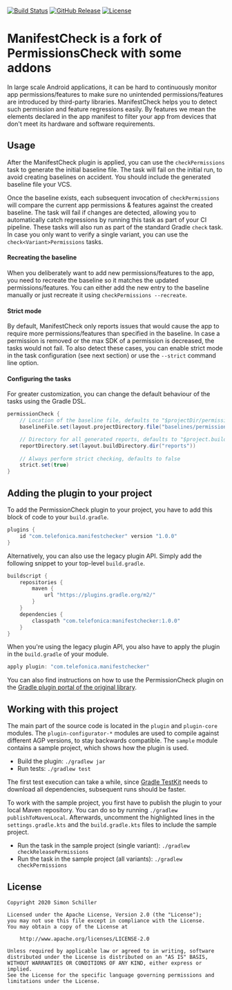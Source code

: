 [![Build Status](https://img.shields.io/github/workflow/status/simonschiller/permissioncheck/CI)](https://github.com/simonschiller/permissioncheck/actions)
[![GitHub Release](https://img.shields.io/github/v/release/simonschiller/permissioncheck)](https://github.com/simonschiller/permissioncheck/releases)
[![License](https://img.shields.io/github/license/simonschiller/permissioncheck)](https://github.com/simonschiller/permissioncheck/blob/main/LICENSE)

# ManifestCheck is a fork of PermissionsCheck with some addons

In large scale Android applications, it can be hard to continuously monitor app permissions/features to make sure no unintended permissions/features are introduced by third-party libraries. ManifestCheck helps you to detect such permission and feature regressions easily. By features we mean the <uses-feature> elements declared in the app manifest to filter your app from devices that don't meet its hardware and software requirements.

## Usage

After the ManifestCheck plugin is applied, you can use the `checkPermissions` task to generate the initial baseline file. The task will fail on the initial run, to avoid creating baselines on accident. You should include the generated baseline file your VCS.

Once the baseline exists, each subsequent invocation of `checkPermissions` will compare the current app permissions & features against the created baseline. The task will fail if changes are detected, allowing you to automatically catch regressions by running this task as part of your CI pipeline. These tasks will also run as part of the standard Gradle `check` task. In case you only want to verify a single variant, you can use the `check<Variant>Permissions` tasks.

#### Recreating the baseline

When you deliberately want to add new permissions/features to the app, you need to recreate the baseline so it matches the updated permissions/features. You can either add the new entry to the baseline manually or just recreate it using `checkPermissions --recreate`.

#### Strict mode

By default, ManifestCheck only reports issues that would cause the app to require more permissions/features than specified in the baseline. In case a permission is removed or the max SDK of a permission is decreased, the tasks would not fail. To also detect these cases, you can enable strict mode in the task configuration (see next section) or use the `--strict` command line option.

#### Configuring the tasks

For greater customization, you can change the default behaviour of the tasks using the Gradle DSL.

```groovy
permissionCheck {
    // Location of the baseline file, defaults to "$projectDir/permission-baseline.xml"
    baselineFile.set(layout.projectDirectory.file("baselines/permissions.xml"))

    // Directory for all generated reports, defaults to "$project.buildDir/reports/permissioncheck"
    reportDirectory.set(layout.buildDirectory.dir("reports"))
    
    // Always perform strict checking, defaults to false
    strict.set(true)
}
```

## Adding the plugin to your project

To add the PermissionCheck plugin to your project, you have to add this block of code to your `build.gradle`.

```groovy
plugins {
    id "com.telefonica.manifestchecker" version "1.0.0"
}
```

Alternatively, you can also use the legacy plugin API. Simply add the following snippet to your top-level `build.gradle`.

```groovy
buildscript {
    repositories {
        maven {
            url "https://plugins.gradle.org/m2/"
        }
    }
    dependencies {
        classpath "com.telefonica:manifestchecker:1.0.0"
    }
}
```

When you're using the legacy plugin API, you also have to apply the plugin in the `build.gradle` of your module.

```groovy
apply plugin: "com.telefonica.manifestchecker"
```

You can also find instructions on how to use the PermissionCheck plugin on the [Gradle plugin portal of the original library](https://plugins.gradle.org/plugin/io.github.simonschiller.permissioncheck).

## Working with this project

The main part of the source code is located in the `plugin` and `plugin-core` modules. The `plugin-configurator-*` modules are used to compile against different AGP versions, to stay backwards compatible. The `sample` module contains a sample project, which shows how the plugin is used.

* Build the plugin: `./gradlew jar`
* Run tests: `./gradlew test`

The first test execution can take a while, since [Gradle TestKit](https://docs.gradle.org/current/userguide/test_kit.html) needs to download all dependencies, subsequent runs should be faster.

To work with the sample project, you first have to publish the plugin to your local Maven repository. You can do so by running `./gradlew publishToMavenLocal`. Afterwards, uncomment the highlighted lines in the `settings.gradle.kts` and the `build.gradle.kts` files to include the sample project.

* Run the task in the sample project (single variant): `./gradlew checkReleasePermissions`
* Run the task in the sample project (all variants): `./gradlew checkPermissions`

## License

```
Copyright 2020 Simon Schiller

Licensed under the Apache License, Version 2.0 (the "License");
you may not use this file except in compliance with the License.
You may obtain a copy of the License at

    http://www.apache.org/licenses/LICENSE-2.0

Unless required by applicable law or agreed to in writing, software
distributed under the License is distributed on an "AS IS" BASIS,
WITHOUT WARRANTIES OR CONDITIONS OF ANY KIND, either express or implied.
See the License for the specific language governing permissions and
limitations under the License.
```
